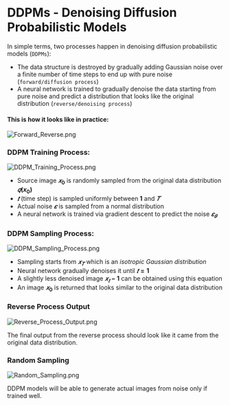 # DDPMs - Denoising Diffusion Probabilistic Models

In simple terms, two processes happen in denoising diffusion probabilistic models (`DDPMs`):

- The data structure is destroyed by gradually adding Gaussian noise over a finite number of time steps to end up with pure noise (`forward/diffusion process`)
- A neural network is trained to gradually denoise the data starting from pure noise and predict a distribution that looks like the original distribution (`reverse/denoising process`)

#### This is how it looks like in practice:

![Forward_Reverse.png](https://github.com/randomaccess2023/MG2023/blob/main/Video%2050/Forward_Reverse.png "Forward_Reverse.png")

### DDPM Training Process:

![DDPM_Training_Process.png]( "DDPM_Training_Process.png")

- Source image **$𝑥_0$** is randomly sampled from the original data distribution **$𝑞(x_0)$**
- **$𝑡$** (time step) is sampled uniformly between **$1$** and **$𝑇$**
- Actual noise **$𝜀$** is sampled from a normal distribution
- A neural network is trained via gradient descent to predict the noise **$𝜀_𝜃$**

### DDPM Sampling Process:

![DDPM_Sampling_Process.png]( "DDPM_Sampling_Process.png")

- Sampling starts from **$𝑥_𝑇$** which is an _isotropic Gaussian distribution_
- Neural network gradually denoises it until **$𝑡 = 1$**
- A slightly less denoised image **$𝑥_𝑡−1$** can be obtained using this equation
- An image **$𝑥_0$** is returned that looks similar to the original data distribution

### Reverse Process Output

![Reverse_Process_Output.png](https://github.com/randomaccess2023/MG2023/blob/main/Video%2050/Reverse_Process_Output.png "Reverse_Process_Output.png")

The final output from the reverse process should look like it came from the original data distribution.

### Random Sampling

![Random_Sampling.png](https://github.com/randomaccess2023/MG2023/blob/main/Video%2050/Random_Sampling.png "Random_Sampling.png")

DDPM models will be able to generate actual images from noise only if trained well.
